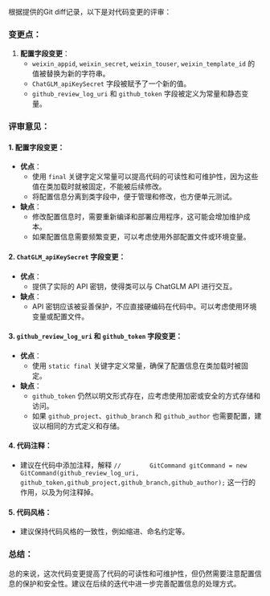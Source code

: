 根据提供的Git diff记录，以下是对代码变更的评审：

### 变更点：

1. **配置字段变更**：
   - `weixin_appid`, `weixin_secret`, `weixin_touser`, `weixin_template_id` 的值被替换为新的字符串。
   - `ChatGLM_apiKeySecret` 字段被赋予了一个新的值。
   - `github_review_log_uri` 和 `github_token` 字段被定义为常量和静态变量。

### 评审意见：

#### 1. 配置字段变更：
   - **优点**：
     - 使用 `final` 关键字定义常量可以提高代码的可读性和可维护性，因为这些值在类加载时就被固定，不能被后续修改。
     - 将配置信息分离到类字段中，便于管理和修改，也方便单元测试。
   - **缺点**：
     - 修改配置信息时，需要重新编译和部署应用程序，这可能会增加维护成本。
     - 如果配置信息需要频繁变更，可以考虑使用外部配置文件或环境变量。

#### 2. `ChatGLM_apiKeySecret` 字段变更：
   - **优点**：
     - 提供了实际的 API 密钥，使得类可以与 ChatGLM API 进行交互。
   - **缺点**：
     - API 密钥应该被妥善保护，不应直接硬编码在代码中。可以考虑使用环境变量或配置文件。

#### 3. `github_review_log_uri` 和 `github_token` 字段变更：
   - **优点**：
     - 使用 `static final` 关键字定义常量，确保了配置信息在类加载时被固定。
   - **缺点**：
     - `github_token` 仍然以明文形式存在，应考虑使用加密或安全的方式存储和访问。
     - 如果 `github_project`、`github_branch` 和 `github_author` 也需要配置，建议以相同的方式定义和存储。

#### 4. 代码注释：
   - 建议在代码中添加注释，解释 `//        GitCommand gitCommand = new GitCommand(github_review_log_uri, github_token,github_project,github_branch,github_author);` 这一行的作用，以及为何注释掉。

#### 5. 代码风格：
   - 建议保持代码风格的一致性，例如缩进、命名约定等。

### 总结：

总的来说，这次代码变更提高了代码的可读性和可维护性，但仍然需要注意配置信息的保护和安全性。建议在后续的迭代中进一步完善配置信息的处理方式。